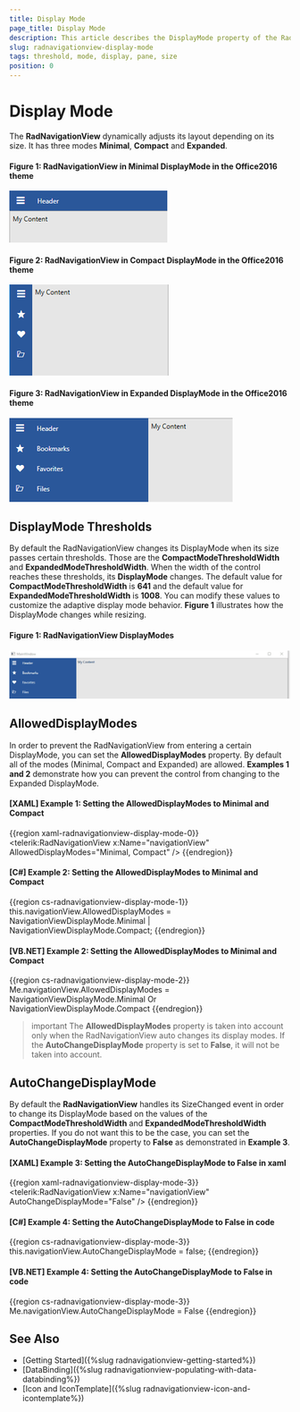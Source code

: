 ```yaml
---
title: Display Mode
page_title: Display Mode
description: This article describes the DisplayMode property of the RadNavigationView and how you can control the layout adjustment.
slug: radnavigationview-display-mode
tags: threshold, mode, display, pane, size
position: 0
---
```


# Display Mode

The __RadNavigationView__ dynamically adjusts its layout depending on its size. It has three modes __Minimal__, __Compact__ and __Expanded__. 

#### __Figure 1: RadNavigationView in Minimal DisplayMode in the Office2016 theme__
![RadNavigationView in Minimal DisplayMode](images/NavigationView_DisplayMode_Minimal.png)

#### __Figure 2: RadNavigationView in Compact DisplayMode in the Office2016 theme__
![RadNavigationView in Compact DisplayMode](images/NavigationView_DisplayMode_Compact.png)

#### __Figure 3: RadNavigationView in Expanded DisplayMode in the Office2016 theme__
![RadNavigationView in Expanded DisplayMode](images/NavigationView_DisplayMode_Expanded.png)

## DisplayMode Thresholds

By default the RadNavigationView changes its DisplayMode when its size passes certain thresholds. Those are the __CompactModeThresholdWidth__ and __ExpandedModeThresholdWidth__.  When the width of the control reaches these thresholds, its __DisplayMode__ changes. The default value for __CompactModeThresholdWidth__ is __641__ and the default value for  __ExpandedModeThresholdWidth__ is __1008__. You can modify these values to customize the adaptive display mode behavior. __Figure 1__ illustrates how the DisplayMode changes while resizing.

#### __Figure 1: RadNavigationView DisplayModes__
![RadNaviationView DisplayModes](images/RadNavigationView_DisplayModes_Resizing.gif)

## AllowedDisplayModes

In order to prevent the RadNavigationView from entering a certain DisplayMode, you can set the __AllowedDisplayModes__ property. By default all of the modes (Minimal, Compact and Expanded) are allowed. __Examples 1 and 2__ demonstrate how you can prevent the control from changing to the Expanded DisplayMode.

#### __[XAML] Example 1: Setting the AllowedDisplayModes to Minimal and Compact__
{{region xaml-radnavigationview-display-mode-0}}
    <telerik:RadNavigationView x:Name="navigationView" AllowedDisplayModes="Minimal, Compact" />
{{endregion}}

#### __[C#] Example 2: Setting the AllowedDisplayModes to Minimal and Compact__
{{region cs-radnavigationview-display-mode-1}}
    this.navigationView.AllowedDisplayModes = NavigationViewDisplayMode.Minimal | NavigationViewDisplayMode.Compact;
{{endregion}}

#### __[VB.NET] Example 2: Setting the AllowedDisplayModes to Minimal and Compact__
{{region cs-radnavigationview-display-mode-2}}
    Me.navigationView.AllowedDisplayModes = NavigationViewDisplayMode.Minimal Or NavigationViewDisplayMode.Compact
{{endregion}}

>important The __AllowedDisplayModes__ property is taken into account only when the RadNavigationView auto changes its display modes. If the __AutoChangeDisplayMode__ property is set to __False__, it will not be taken into account.

## AutoChangeDisplayMode

By default the __RadNavigationView__ handles its SizeChanged event in order to change its DisplayMode based on the values of the __CompactModeThresholdWidth__ and __ExpandedModeThresholdWidth__ properties. If you do not want this to be the case, you can set the __AutoChangeDisplayMode__ property to __False__ as demonstrated in __Example 3__.

#### __[XAML] Example 3: Setting the AutoChangeDisplayMode to False in xaml__
{{region xaml-radnavigationview-display-mode-3}}
    <telerik:RadNavigationView x:Name="navigationView" AutoChangeDisplayMode="False" />
{{endregion}}

#### __[C#] Example 4: Setting the AutoChangeDisplayMode to False in code__
{{region cs-radnavigationview-display-mode-3}}
    this.navigationView.AutoChangeDisplayMode = false;
{{endregion}}

#### __[VB.NET] Example 4: Setting the AutoChangeDisplayMode to False in code__
{{region cs-radnavigationview-display-mode-3}}
    Me.navigationView.AutoChangeDisplayMode = False
{{endregion}}

## See Also

* [Getting Started]({%slug radnavigationview-getting-started%})
* [DataBinding]({%slug radnavigationview-populating-with-data-databinding%})
* [Icon and IconTemplate]({%slug radnavigationview-icon-and-icontemplate%})
